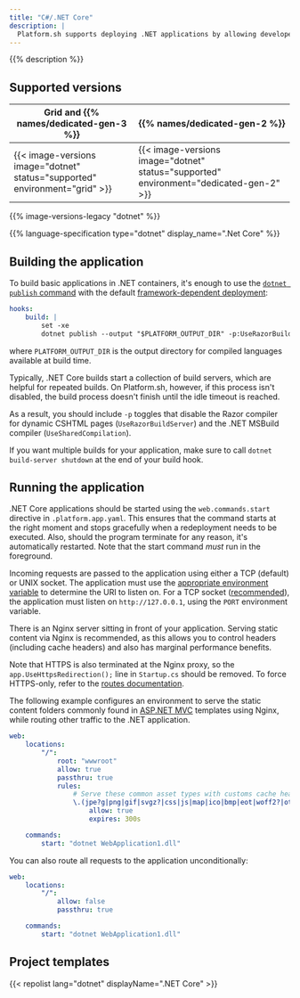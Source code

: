```yaml
---
title: "C#/.NET Core"
description: |
  Platform.sh supports deploying .NET applications by allowing developers to define a build process and pass its variables to the .NET Core build environment.
---
```


{{% description %}}

## Supported versions

| Grid and {{% names/dedicated-gen-3 %}} | {{% names/dedicated-gen-2 %}} |
|----------------------------------------|------------------------------ |
|  {{< image-versions image="dotnet" status="supported" environment="grid" >}} | {{< image-versions image="dotnet" status="supported" environment="dedicated-gen-2" >}} |

{{% image-versions-legacy "dotnet" %}}

{{% language-specification type="dotnet" display_name=".Net Core" %}}

## Building the application

To build basic applications in .NET containers, it's enough to use the [`dotnet publish` command](https://docs.microsoft.com/en-us/dotnet/core/tools/dotnet-publish)
with the default [framework-dependent deployment](https://docs.microsoft.com/en-us/dotnet/core/deploying/#publish-framework-dependent):

```yaml
hooks:
    build: |
        set -xe
        dotnet publish --output "$PLATFORM_OUTPUT_DIR" -p:UseRazorBuildServer=false -p:UseSharedCompilation=false
```

where `PLATFORM_OUTPUT_DIR` is the output directory for compiled languages available at build time.

Typically, .NET Core builds start a collection of build servers, which are helpful for repeated builds.
On Platform.sh, however, if this process isn't disabled,
the build process doesn't finish until the idle timeout is reached.

As a result, you should include `-p` toggles that disable the Razor compiler for dynamic CSHTML pages (`UseRazorBuildServer`)
and the .NET MSBuild compiler (`UseSharedCompilation`).

If you want multiple builds for your application,
make sure to call `dotnet build-server shutdown` at the end of your build hook.

## Running the application

.NET Core applications should be started using the `web.commands.start` directive in `.platform.app.yaml`.
This ensures that the command starts at the right moment and stops gracefully when a redeployment needs to be executed.
Also, should the program terminate for any reason, it's automatically restarted.
Note that the start command _must_ run in the foreground.

Incoming requests are passed to the application using either a TCP (default) or UNIX socket.
The application must use the [appropriate environment variable](../create-apps/app-reference.md#where-to-listen) to determine the URI to listen on.
For a TCP socket ([recommended](https://go.microsoft.com/fwlink/?linkid=874850)), the application must listen on `http://127.0.0.1`,
using the `PORT` environment variable.

There is an Nginx server sitting in front of your application.
Serving static content via Nginx is recommended, as this allows you to control headers (including cache headers)
and also has marginal performance benefits.

Note that HTTPS is also terminated at the Nginx proxy,
so the `app.UseHttpsRedirection();` line in `Startup.cs` should be removed.
To force HTTPS-only, refer to the [routes documentation](../define-routes/https.md#using-https).

The following example configures an environment to serve the static content folders commonly found in [ASP.NET MVC](https://dotnet.microsoft.com/apps/aspnet/mvc) templates using Nginx,
while routing other traffic to the .NET application.

```yaml
web:
    locations:
        "/":
            root: "wwwroot"
            allow: true
            passthru: true
            rules:
                # Serve these common asset types with customs cache headers.
                \.(jpe?g|png|gif|svgz?|css|js|map|ico|bmp|eot|woff2?|otf|ttf)$:
                    allow: true
                    expires: 300s

    commands:
        start: "dotnet WebApplication1.dll"
```

You can also route all requests to the application unconditionally:

```yaml
web:
    locations:
        "/":
            allow: false
            passthru: true

    commands:
        start: "dotnet WebApplication1.dll"
```

## Project templates

{{< repolist lang="dotnet" displayName=".NET Core" >}}
